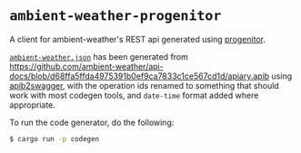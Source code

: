 # `ambient-weather-progenitor`

A client for ambient-weather's REST api generated using [progenitor](https://github.com/oxidecomputer/progenitor).

[`ambient-weather.json`](./ambient-weather.json) has been generated from <https://github.com/ambient-weather/api-docs/blob/d68ffa5ffda4975391b0ef9ca7833c1ce567cd1d/apiary.apib> using [apib2swagger](https://github.com/kminami/apib2swagger), with the operation ids renamed to something that should work with most codegen tools, and `date-time` format added where appropriate.

To run the code generator, do the following:

```bash
$ cargo run -p codegen
```
